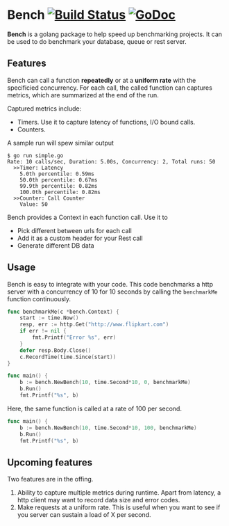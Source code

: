 
# Bench [![Build Status](https://travis-ci.org/chirayu/bench.svg?branch=master)](https://travis-ci.org/chirayu/bench) [![GoDoc](http://godoc.org/github.com/chirayu/bench?status.png)](http://godoc.org/github.com/chirayu/bench)

**Bench** is a golang package to help speed up benchmarking projects. It can be used to do benchmark your database, queue or rest server. 

## Features

Bench can call a function **repeatedly** or at a **uniform rate**  with the specificied concurrency. For each call, the called function can captures metrics, which are summarized at the end of the run.

Captured metrics include:
* Timers. Use it to capture latency of functions, I/O bound calls.
* Counters. 

A sample run will spew similar output

```
$ go run simple.go
Rate: 10 calls/sec, Duration: 5.00s, Concurrency: 2, Total runs: 50
  >>Timer: Latency
    5.0th percentile: 0.59ms
    50.0th percentile: 0.67ms
    99.9th percentile: 0.82ms
    100.0th percentile: 0.82ms
  >>Counter: Call Counter
    Value: 50
```

Bench provides a Context in each function call. Use it to

* Pick different between urls for each call
* Add it as a custom header for your Rest call
* Generate different DB data

## Usage

Bench is easy to integrate with your code. This code benchmarks a http server with a concurrency of 10 for 10 seconds by calling the `benchmarkMe` function continuously.

```go
func benchmarkMe(c *bench.Context) {
	start := time.Now()
	resp, err := http.Get("http://www.flipkart.com")
	if err != nil {
		fmt.Printf("Error %s", err)
	}
	defer resp.Body.Close()
	c.RecordTime(time.Since(start))
}

func main() {
	b := bench.NewBench(10, time.Second*10, 0, benchmarkMe)
	b.Run()
	fmt.Printf("%s", b)
```

Here, the same function is called at a rate of 100 per second.

```go
func main() {
	b := bench.NewBench(10, time.Second*10, 100, benchmarkMe)
	b.Run()
	fmt.Printf("%s", b)
```


## Upcoming features

Two features are in the offing.

1. Ability to capture multiple metrics during runtime. Apart from latency, a http client may want to record data size and error codes. 
2. Make requests at a uniform rate. This is useful when you want to see if you server can sustain a load of X per second. 